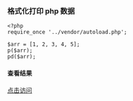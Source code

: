 ### 格式化打印 php 数据

```
<?php
require_once '../vendor/autoload.php';

$arr = [1, 2, 3, 4, 5];
p($arr);
pd($arr);
```
#### 查看结果
[点击访问](https://batis8023.github.io/predump/)